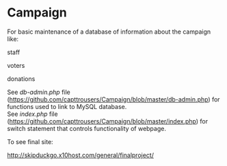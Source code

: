 # Campaign

For basic maintenance of a database of information about the campaign like:

staff

voters

donations



See *db-admin.php* file (https://github.com/capttrousers/Campaign/blob/master/db-admin.php) for functions used to link to MySQL database.  
See *index.php* file (https://github.com/capttrousers/Campaign/blob/master/index.php) for switch statement that controls functionality of webpage.


To see final site:

http://skipduckgo.x10host.com/general/finalproject/
